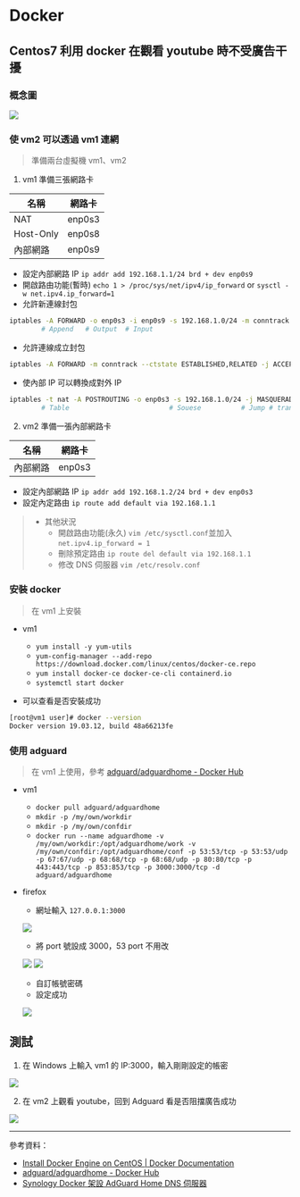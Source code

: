 # Docker
## Centos7 利用 docker 在觀看 youtube 時不受廣告干擾
### 概念圖
![](Image/W1-20200915/概念圖.jpg)

### 使 vm2 可以透過 vm1 連網
> 準備兩台虛擬機 vm1、vm2
1. vm1 準備三張網路卡

名稱|網路卡|
-|-
NAT|enp0s3
Host-Only|enp0s8
內部網路|enp0s9

* 設定內部網路 IP 
`ip addr add 192.168.1.1/24 brd + dev enp0s9`
* 開啟路由功能(暫時)
`echo 1 > /proc/sys/net/ipv4/ip_forward`
or
`sysctl -w net.ipv4.ip_forward=1`
* 允許新連線封包
```sh   
iptables -A FORWARD -o enp0s3 -i enp0s9 -s 192.168.1.0/24 -m conntrack --ctstate NEW -j ACCEPT
        # Append   # Output  # Input
```
* 允許連線成立封包
```sh
iptables -A FORWARD -m conntrack --ctstate ESTABLISHED,RELATED -j ACCEPT
```
* 使內部 IP 可以轉換成對外 IP
```sh
iptables -t nat -A POSTROUTING -o enp0s3 -s 192.168.1.0/24 -j MASQUERADE
        # Table                         # Souese          # Jump # trans to NAT
```

2. vm2 準備一張內部網路卡

名稱|網路卡|
-|-
內部網路|enp0s3

* 設定內部網路 IP
`ip addr add 192.168.1.2/24 brd + dev enp0s3`
* 設定內定路由
`ip route add default via 192.168.1.1`

> * 其他狀況
>   * 開啟路由功能(永久) `vim /etc/sysctl.conf`並加入 `net.ipv4.ip_forward = 1`
>   * 刪除預定路由 `ip route del default via 192.168.1.1`
>   * 修改 DNS 伺服器 `vim /etc/resolv.conf`

### 安裝 docker 
> 在 vm1 上安裝
* vm1
    - `yum install -y yum-utils`
    - `yum-config-manager --add-repo https://download.docker.com/linux/centos/docker-ce.repo`
    - `yum install docker-ce docker-ce-cli containerd.io`
    -  `systemctl start docker`

* 可以查看是否安裝成功
```sh
[root@vm1 user]# docker --version
Docker version 19.03.12, build 48a66213fe
```
### 使用 adguard
> 在 vm1 上使用，參考 [adguard/adguardhome - Docker Hub](https://hub.docker.com/r/adguard/adguardhome)
* vm1
    - `docker pull adguard/adguardhome`
    - `mkdir -p /my/own/workdir`
    - `mkdir -p /my/own/confdir`
    - `docker run --name adguardhome -v /my/own/workdir:/opt/adguardhome/work -v /my/own/confdir:/opt/adguardhome/conf -p 53:53/tcp -p 53:53/udp -p 67:67/udp -p 68:68/tcp -p 68:68/udp -p 80:80/tcp -p 443:443/tcp -p 853:853/tcp -p 3000:3000/tcp -d adguard/adguardhome`

* firefox
    - 網址輸入 `127.0.0.1:3000`

    ![](Image/W1-20200915/127.0.0.1.PNG)

    - 將 port 號設成 3000，53 port 不用改

    ![](Image/W1-20200915/3000.PNG)
    ![](Image/W1-20200915/53.PNG)

    - 自訂帳號密碼
    - 設定成功

    ![](Image/W1-20200915/ok.PNG)

## 測試
1. 在 Windows 上輸入 vm1 的 IP:3000，輸入剛剛設定的帳密

![](Image/W1-20200915/儀錶板.PNG)

2. 在 vm2 上觀看 youtube，回到 Adguard 看是否阻擋廣告成功

![](Image/W1-20200915/success.PNG)

---
參考資料：
- [Install Docker Engine on CentOS | Docker Documentation](https://docs.docker.com/engine/install/centos/)
- [adguard/adguardhome - Docker Hub](https://hub.docker.com/r/adguard/adguardhome)
- [Synology Docker 架設 AdGuard Home DNS 伺服器](https://www.sakamoto.blog/synology-adguard-home-dns/)